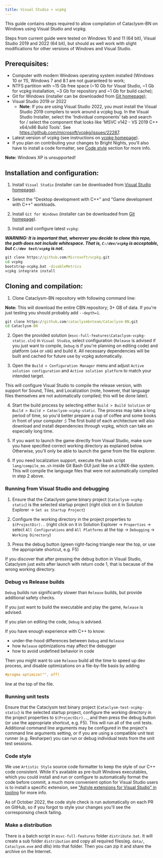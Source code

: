 ```yaml
---
title: Visual Studio + vcpkg
---
```


This guide contains steps required to allow compilation of Cataclysm-BN on Windows using Visual
Studio and vcpkg.

Steps from current guide were tested on Windows 10 and 11 (64 bit), Visual Studio 2019 and 2022 (64
bit), but should as well work with slight modifications for other versions of Windows and Visual
Studio.

## Prerequisites:

- Computer with modern Windows operating system installed (Windows 10 or 11), Windows 7 and 8.1 are
  not guaranteed to work;
- NTFS partition with ~15 Gb free space (~10 Gb for Visual Studio, ~1 Gb for vcpkg installation, ~3
  Gb for repository and ~1 Gb for build cache);
- Git for Windows (installer can be downloaded from [Git homepage](https://git-scm.com/));
- Visual Studio 2019 or 2022
  - **Note**: If you are using Visual Studio 2022, you must install the Visual Studio 2019 compilers
    to work around a vcpkg bug. In the Visual Studio Installer, select the 'Individual components'
    tab and search for / select the component that looks like 'MSVC v142 - VS 2019 C++ x64/x86 Build
    Tools'. See https://github.com/microsoft/vcpkg/issues/22287.
- Latest version of vcpkg (see instructions on
  [vcpkg homepage](https://github.com/Microsoft/vcpkg)).
- If you plan on contributing your changes to Bright Nights, you'll also have to install a code
  formatter, see [Code style](#code-style) section for more info.

**Note:** Windows XP is unsupported!

## Installation and configuration:

1. Install `Visual Studio` (installer can be downloaded from
   [Visual Studio homepage](https://visualstudio.microsoft.com/)).

- Select the "Desktop development with C++" and "Game development with C++" workloads.

2. Install `Git for Windows` (installer can be downloaded from
   [Git homepage](https://git-scm.com/)).

3. Install and configure latest `vcpkg`:

_**WARNING: It is important that, wherever you decide to clone this repo, the path does not include
whitespace. That is, `C:/dev/vcpkg` is acceptable, but `C:/dev test/vcpkg` is not.**_

```cmd
git clone https://github.com/Microsoft/vcpkg.git
cd vcpkg
bootstrap-vcpkg.bat -disableMetrics
vcpkg integrate install
```

## Cloning and compilation:

1. Clone Cataclysm-BN repository with following command line:

**Note:** This will download the entire CBN repository; 3+ GB of data. If you're just testing you
should probably add `--depth=1`.

```cmd
git clone https://github.com/cataclysmbnteam/Cataclysm-BN.git
cd Cataclysm-BN
```

2. Open the provided solution (`msvc-full-features\Cataclysm-vcpkg-static.sln`) in `Visual Studio`,
   select configuration (`Release` is advised if you just want to compile, `Debug` is if you're
   planning on editing code) and platform (`x64` or `x86`) and build it. All necessary dependencies
   will be built and cached for future use by vcpkg automatically.

3. Open the `Build > Configuration Manager` menu and adjust `Active solution configuration` and
   `Active solution platform` to match your intended target.

This will configure Visual Studio to compile the release version, with support for Sound, Tiles, and
Localization (note, however, that language files themselves are not automatically compiled; this
will be done later).

4. Start the build process by selecting either `Build > Build Solution` or
   `Build > Build > Cataclysm-vcpkg-static`. The process may take a long period of time, so you'd
   better prepare a cup of coffee and some books in front of your computer :) The first build of
   each architecture will also download and install dependencies through vcpkg, which can take an
   especially long time.

5. If you want to launch the game directly from Visual Studio, make sure you have specified correct
   working directory as explained below. Otherwise, you'll only be able to launch the game from the
   file explorer.

6. If you need localization support, execute the bash script `lang/compile_mo.sh` inside Git Bash
   GUI just like on a UNIX-like system. This will compile the language files that were not
   automatically compiled in step 2 above.

### Running from Visual Studio and debugging

1. Ensure that the Cataclysm game binary project (`Cataclysm-vcpkg-static`) is the selected startup
   project (right click on it in Solution Explorer -> `Set as Startup Project`)

2. Configure the working directory in the project properties to `$(ProjectDir)..` (right click on it
   in Solution Explorer -> `Properties` -> select `All Configurations` and `All Platforms` at the
   top -> `Debugging` -> `Working Directory`)

3. Press the debug button (green right-facing triangle near the top, or use the appropriate
   shortcut, e.g. F5)

If you discover that after pressing the debug button in Visual Studio, Cataclysm just exits after
launch with return code 1, that is because of the wrong working directory.

### Debug vs Release builds

`Debug` builds run significantly slower than `Release` builds, but provide additional safety checks.

If you just want to build the executable and play the game, `Release` is advised.

If you plan on editing the code, `Debug` is advised.

If you have enough experience with C++ to know:

- under-the-hood differences between `Debug` and `Release`
- how `Release` optimizations may affect the debugger
- how to avoid undefined behavior in code

Then you might want to use `Release` build all the time to speed up dev process, and disable
optimizations on a file-by-file basis by adding

```cpp
#pragma optimize("", off)
```

line at the top of the file.

### Running unit tests

Ensure that the Cataclysm test binary project (`Cataclysm-test-vcpkg-static`) is the selected
startup project, configure the working directory in the project properties to `$(ProjectDir)..`, and
then press the debug button (or use the appropriate shortcut, e.g. F5). This will run all of the
unit tests. Additional command line arguments may be configured in the project's command line
arguments setting, or if you are using a compatible unit test runner (e.g. Resharper) you can run or
debug individual tests from the unit test sessions.

### Code style

We use `Artistic Style` source code formatter to keep the style of our C++ code consistent. While
it's available as pre-built Windows executables, which you could install and run or configure to
automatically format the code before commit, a much more convenient option for Visual Studio users
is to install a specific extension, see
["Astyle extensions for Visual Studio" in tooling](../../reference/tooling.md#astyle-extensions-for-visual-studio)
for more info.

As of October 2022, the code style check is run automatically on each PR on GitHub, so if you forgot
to style your changes you'll see the corresponsing check failing.

### Make a distribution

There is a batch script in `msvc-full-features` folder `distribute.bat`. It will create a sub folder
`distribution` and copy all required files(eg. `data/`, `Cataclysm.exe` and dlls) into that folder.
Then you can zip it and share the archive on the Internet.
